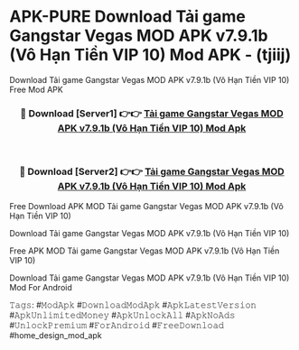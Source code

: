 # APK-PURE Download Tải game Gangstar Vegas MOD APK v7.9.1b (Vô Hạn Tiền VIP 10) Mod APK - (tjiij)
Download Tải game Gangstar Vegas MOD APK v7.9.1b (Vô Hạn Tiền VIP 10) Free Mod APK

<div align="center">
<h3>🔴 Download [Server1] 👉👉 <a href="https://apk-comot.site?title=Tải_game_Gangstar_Vegas_MOD_APK_v7.9.1b_(Vô_Hạn_Tiền_VIP_10)">Tải game Gangstar Vegas MOD APK v7.9.1b (Vô Hạn Tiền VIP 10) Mod Apk</a></h3><br>

<h3>🔴 Download [Server2] 👉👉 <a href="https://apk-comot.site?title=Tải_game_Gangstar_Vegas_MOD_APK_v7.9.1b_(Vô_Hạn_Tiền_VIP_10)">Tải game Gangstar Vegas MOD APK v7.9.1b (Vô Hạn Tiền VIP 10) Mod Apk</a></h3>
</div>


Free Download APK MOD Tải game Gangstar Vegas MOD APK v7.9.1b (Vô Hạn Tiền VIP 10)

Download Tải game Gangstar Vegas MOD APK v7.9.1b (Vô Hạn Tiền VIP 10) 

Free APK MOD Tải game Gangstar Vegas MOD APK v7.9.1b (Vô Hạn Tiền VIP 10) 

Download Tải game Gangstar Vegas MOD APK v7.9.1b (Vô Hạn Tiền VIP 10) Mod For Android

𝚃𝚊𝚐𝚜: #𝙼𝚘𝚍𝙰𝚙𝚔 #𝙳𝚘𝚠𝚗𝚕𝚘𝚊𝚍𝙼𝚘𝚍𝙰𝚙𝚔 #𝙰𝚙𝚔𝙻𝚊𝚝𝚎𝚜𝚝𝚅𝚎𝚛𝚜𝚒𝚘𝚗 #𝙰𝚙𝚔𝚄𝚗𝚕𝚒𝚖𝚒𝚝𝚎𝚍𝙼𝚘𝚗𝚎𝚢 #𝙰𝚙𝚔𝚄𝚗𝚕𝚘𝚌𝚔𝙰𝚕𝚕 #𝙰𝚙𝚔𝙽𝚘𝙰𝚍𝚜 #𝚄𝚗𝚕𝚘𝚌𝚔𝙿𝚛𝚎𝚖𝚒𝚞𝚖 #𝙵𝚘𝚛𝙰𝚗𝚍𝚛𝚘𝚒𝚍 #𝙵𝚛𝚎𝚎𝙳𝚘𝚠𝚗𝚕𝚘𝚊𝚍 #home_design_mod_apk